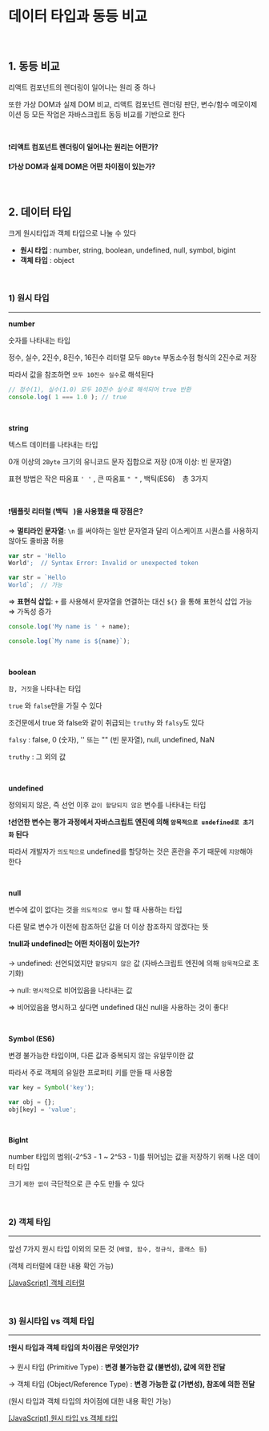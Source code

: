 # 데이터 타입과 동등 비교

<br>

## 1. 동등 비교

리액트 컴포넌트의 렌더링이 일어나는 원리 중 하나

또한 가상 DOM과 실제 DOM 비교, 리액트 컴포넌트 렌더링 판단, 변수/함수 메모이제이션 등 모든 작업은 자바스크립트 동등 비교를 기반으로 한다

<br>

❗**리액트 컴포넌트 렌더링이 일어나는 원리는 어떤가?**

**❗가상 DOM과 실제 DOM은 어떤 차이점이 있는가?**

<br>

## 2. 데이터 타입

크게 원시타입과 객체 타입으로 나눌 수 있다

- **원시 타입** : number, string, boolean, undefined, null, symbol, bigint
- **객체 타입** : object

<br>

### 1) 원시 타입
---

**number** 

숫자를 나타내는 타입

정수, 실수, 2진수, 8진수, 16진수 리터럴 모두 `8Byte` 부동소수점 형식의 2진수로 저장

따라서 값을 참조하면 `모두 10진수 실수`로 해석된다

```jsx
// 정수(1), 실수(1.0) 모두 10진수 실수로 해석되어 true 반환
console.log( 1 === 1.0 ); // true
```

<br>

**string**

텍스트 데이터를 나타내는 타입

0개 이상의 `2Byte` 크기의 유니코드 문자 집합으로 저장 (0개 이상: 빈 문자열)

표현 방법은 작은 따옴표 `' '` , 큰 따옴표 `" "` , 백틱(ES6) `` ``  총 3가지

<br>

❗️**템플릿 리터럴 (백틱 ` `)을 사용했을 때 장점은?**

⇒ **멀티라인 문자열**: `\n` 를 써야하는 일반 문자열과 달리 이스케이프 시퀀스를 사용하지 않아도 줄바꿈 허용

```jsx
var str = 'Hello
World';  // Syntax Error: Invalid or unexpected token

var str = `Hello
World`;  // 가능
```

⇒ **표현식 삽입**: `+` 를 사용해서 문자열을 연결하는 대신 `${}` 을 통해 표현식 삽입 가능 ⇒ 가독성 증가

```jsx
console.log('My name is ' + name);

console.log(`My name is ${name}`);
```

<br>

**boolean**

`참, 거짓`을 나타내는 타입

`true` 와 `false`만을 가질 수 있다

조건문에서 true 와 false와 같이 취급되는 `truthy` 와 `falsy`도 있다

`falsy` : false, 0 (숫자), '' 또는 "" (빈 문자열), null, undefined, NaN

`truthy` : 그 외의 값

<br>

**undefined**

정의되지 않은, 즉 선언 이후 `값이 할당되지 않은` 변수를 나타내는 타입

❗️**선언한 변수는 평가 과정에서 자바스크립트 엔진에 의해 `암묵적으로 undefined로 초기화` 된다**

따라서 개발자가 `의도적으로` undefined를 할당하는 것은 혼란을 주기 때문에 `지양`해야 한다

<br>

**null**

변수에 값이 없다는 것을 `의도적으로 명시` 할 때 사용하는 타입

다른 말로 변수가 이전에 참조하던 값을 더 이상 참조하지 않겠다는 뜻

❗**null과 undefined는 어떤 차이점이 있는가?**

→ undefined: 선언되었지만 `할당되지 않은` 값 (자바스크립트 엔진에 의해 `암묵적`으로 초기화)

→ null: `명시적`으로 비어있음을 나타내는 값 

⇒ 비어있음을 명시하고 싶다면 undefined 대신 null을 사용하는 것이 좋다!

<br>

**Symbol (ES6)**

변경 불가능한 타입이며, 다른 값과 중복되지 않는 유일무이한 값

따라서 주로 객체의 유일한 프로퍼티 키를 만들 때 사용함

```jsx
var key = Symbol('key');

var obj = {};
obj[key] = 'value';
```

<br>

**BigInt**

number 타입의 범위(-2^53 - 1 ~ 2^53 - 1)를 뛰어넘는 값을 저장하기 위해 나온 데이터 타입

크기 `제한 없이` 극단적으로 큰 수도 만들 수 있다

<br>

### 2) 객체 타입
---

앞선 7가지 원시 타입 이외의 모든 것 (`배열, 함수, 정규식, 클래스 등`)

(객체 리터럴에 대한 내용 확인 가능)

[[JavaScript] 객체 리터럴](https://velog.io/@yeopseung/JavaScript-객체-리터럴)

<br>

### 3) 원시타입 vs 객체 타입

---

❗️**원시 타입과 객체 타입의 차이점은 무엇인가?**

→ 원시 타입 (Primitive Type) : **변경 불가능한 값 (불변성), 값에 의한 전달**

→ 객체 타입 (Object/Reference Type) : **변경 가능한 값 (가변성), 참조에 의한 전달**

(원시 타입과 객체 타입의 차이점에 대한 내용 확인 가능)

[[JavaScript] 원시 타입 vs 객체 타입](https://velog.io/@yeopseung/JavaScript-원시-타입-vs-객체-타입)